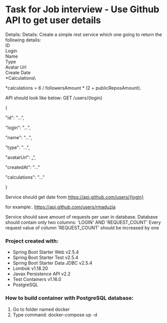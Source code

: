 # Task for Job interview - Use Github API to get user details



Details:
Details: Create a simple rest service which one going to return the following details:\
ID\
Login\
Name\
Type\
Avatar Url\
Create Date\
*Calculations\

*calculations =  6 / followersAmount * (2 + publicReposAmount).

API should look like below:
GET /users/{​​​​​​login}​​​​​​

{​​​​​​

"id": "...",

"login": "...",

"name": "…",

"type": "...",

"avatarUrl": „”,

"createdAt": "..."

"calculations": "..."

}

Service should get date from https://api.github.com/users/{login}

for example:. https://api.github.com/users/rmaduzia



Service should save amount of requests per user in database.
Database should contain only two columns: 'LOGIN' AND 'REQUEST_COUNT'
Every request value of column 'REQUEST_COUNT' should be increased by one



### Project created with:

* Spring Boot Starter Web v2.5.4
* Spring Boot Starter Test v2.5.4
* Spring Boot Starter Data JDBC v2.5.4
* Lombok v1.18.20
* Javax Persistence API v2.2
* Test Containers v1.16.0
* PostgreSQL

### How to build container with PostgreSQL database:

1. Go to folder named docker
2. Type command: docker-compose up -d

